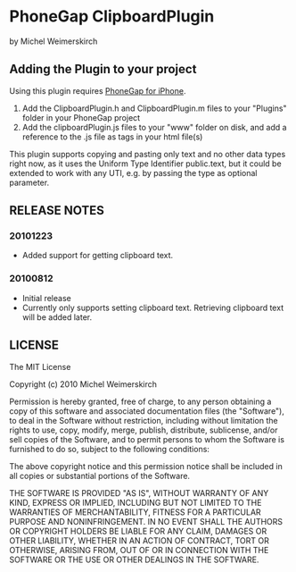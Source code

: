 # PhoneGap ClipboardPlugin #
by Michel Weimerskirch

## Adding the Plugin to your project ##

Using this plugin requires [PhoneGap for iPhone](http://github.com/phonegap/phonegap-iphone).

1. Add the ClipboardPlugin.h and ClipboardPlugin.m files to your "Plugins" folder in your PhoneGap project
2. Add the clipboardPlugin.js files to your "www" folder on disk, and add a reference to the .js file as <link> tags in your html file(s)

This plugin supports copying and pasting only text and no other data types right now, as it uses the Uniform Type Identifier public.text, but it could be extended to work with any UTI, e.g. by passing the type as optional parameter.

## RELEASE NOTES ##

### 20101223 ###
* Added support for getting clipboard text.

### 20100812 ###
* Initial release
* Currently only supports setting clipboard text. Retrieving clipboard text will be added later.

## LICENSE ##

The MIT License

Copyright (c) 2010 Michel Weimerskirch

Permission is hereby granted, free of charge, to any person obtaining a copy
of this software and associated documentation files (the "Software"), to deal
in the Software without restriction, including without limitation the rights
to use, copy, modify, merge, publish, distribute, sublicense, and/or sell
copies of the Software, and to permit persons to whom the Software is
furnished to do so, subject to the following conditions:

The above copyright notice and this permission notice shall be included in
all copies or substantial portions of the Software.

THE SOFTWARE IS PROVIDED "AS IS", WITHOUT WARRANTY OF ANY KIND, EXPRESS OR
IMPLIED, INCLUDING BUT NOT LIMITED TO THE WARRANTIES OF MERCHANTABILITY,
FITNESS FOR A PARTICULAR PURPOSE AND NONINFRINGEMENT. IN NO EVENT SHALL THE
AUTHORS OR COPYRIGHT HOLDERS BE LIABLE FOR ANY CLAIM, DAMAGES OR OTHER
LIABILITY, WHETHER IN AN ACTION OF CONTRACT, TORT OR OTHERWISE, ARISING FROM,
OUT OF OR IN CONNECTION WITH THE SOFTWARE OR THE USE OR OTHER DEALINGS IN
THE SOFTWARE.

